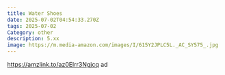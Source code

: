 ```yaml
---
title: Water Shoes
date: 2025-07-02T04:54:33.270Z
tags: 2025-07-02
Category: other
description: 5.xx
image: https://m.media-amazon.com/images/I/615Y2JPLC5L._AC_SY575_.jpg
---
```

https://amzlink.to/az0Elrr3Ngjcq ad